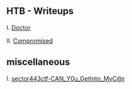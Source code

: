 ## HTB - Writeups

I. [Doctor](https://freezeluiz.github.io/CTF-Writeups/htb-doctor.html)

II. [Compromised](https://freezeluiz.github.io/CTF-Writeups/htb-compromised.html)

## miscellaneous

I. [sector443ctf-CAN_Y0u_GetInto_MyC@r](https://freezeluiz.github.io/CTF-Writeups/sector443ctf-CAN_Y0u_GetInto_MyC@r.html)
